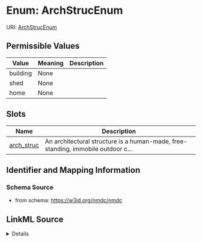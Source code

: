 # Enum: ArchStrucEnum



URI: [ArchStrucEnum](ArchStrucEnum.md)

## Permissible Values

| Value | Meaning | Description |
| --- | --- | --- |
| building | None |  |
| shed | None |  |
| home | None |  |




## Slots

| Name | Description |
| ---  | --- |
| [arch_struc](arch_struc.md) | An architectural structure is a human-made, free-standing, immobile outdoor c... |






## Identifier and Mapping Information







### Schema Source


* from schema: https://w3id.org/nmdc/nmdc




## LinkML Source

<details>
```yaml
name: arch_struc_enum
from_schema: https://w3id.org/nmdc/nmdc
rank: 1000
permissible_values:
  building:
    text: building
  shed:
    text: shed
  home:
    text: home

```
</details>
